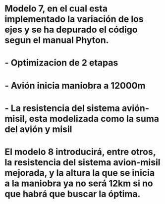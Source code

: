 # Modelo 7, en el cual esta implementado la variación de los ejes y se ha depurado el código segun el manual Phyton.
# - Optimizacion de 2 etapas
# - Avión inicia maniobra a 12000m
# - La resistencia del sistema avión-misil, esta modelizada como la suma del avión y misil
# El modelo 8 introducirá, entre otros, la resistencia del sistema avion-misil mejorada, y la altura la que se inicia a la maniobra ya no será 12km si no que habrá que buscar la óptima.
